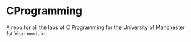# CProgramming
A repo for all the labs of C Programming for the University of Manchester 1st Year module.
